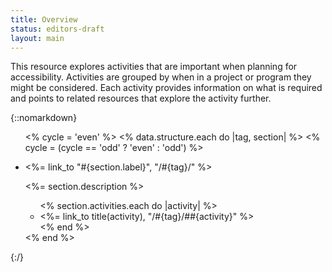 ```yaml
---
title: Overview
status: editors-draft
layout: main
---
```


This resource explores activities that are important when planning for accessibility. Activities are grouped by when in a project or program they might be considered. Each activity provides information on what is required and points to related resources that explore the activity further.

{::nomarkdown}
<ul class="grid">
<% cycle = 'even' %>
<% data.structure.each do |tag, section| %>
  <% cycle = (cycle == 'odd' ? 'even' : 'odd') %>
  <li class="<%= cycle %>"><p><%= link_to "<i class='fa fa-#{section.icon}'></i>#{section.label}", "/#{tag}/" %></p>
    <p><%= section.description %></p>
    <ul>
    <% section.activities.each do |activity| %>
      <li><%= link_to title(activity), "/#{tag}/##{activity}" %></li>
    <% end %>
    </ul>
  </li>
<% end %>
</ul>
{:/}